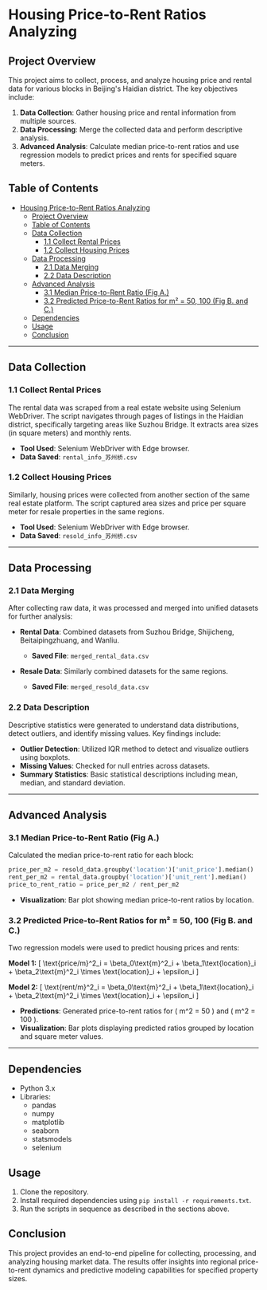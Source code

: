 # Housing Price-to-Rent Ratios Analyzing 

## Project Overview

This project aims to collect, process, and analyze housing price and rental data for various blocks in Beijing's Haidian district. The key objectives include:

1. **Data Collection**: Gather housing price and rental information from multiple sources.
2. **Data Processing**: Merge the collected data and perform descriptive analysis.
3. **Advanced Analysis**: Calculate median price-to-rent ratios and use regression models to predict prices and rents for specified square meters.

## Table of Contents

- [Housing Price-to-Rent Ratios Analyzing](#housing-price-to-rent-ratios-analyzing)
  - [Project Overview](#project-overview)
  - [Table of Contents](#table-of-contents)
  - [Data Collection](#data-collection)
    - [1.1 Collect Rental Prices](#11-collect-rental-prices)
    - [1.2 Collect Housing Prices](#12-collect-housing-prices)
  - [Data Processing](#data-processing)
    - [2.1 Data Merging](#21-data-merging)
    - [2.2 Data Description](#22-data-description)
  - [Advanced Analysis](#advanced-analysis)
    - [3.1 Median Price-to-Rent Ratio (Fig A.)](#31-median-price-to-rent-ratio-fig-a)
    - [3.2 Predicted Price-to-Rent Ratios for m² = 50, 100 (Fig B. and C.)](#32-predicted-price-to-rent-ratios-for-m--50-100-fig-b-and-c)
  - [Dependencies](#dependencies)
  - [Usage](#usage)
  - [Conclusion](#conclusion)

---

## Data Collection

### 1.1 Collect Rental Prices

The rental data was scraped from a real estate website using Selenium WebDriver. The script navigates through pages of listings in the Haidian district, specifically targeting areas like Suzhou Bridge. It extracts area sizes (in square meters) and monthly rents.

- **Tool Used**: Selenium WebDriver with Edge browser.
- **Data Saved**: `rental_info_苏州桥.csv`

### 1.2 Collect Housing Prices

Similarly, housing prices were collected from another section of the same real estate platform. The script captured area sizes and price per square meter for resale properties in the same regions.

- **Tool Used**: Selenium WebDriver with Edge browser.
- **Data Saved**: `resold_info_苏州桥.csv`

---

## Data Processing

### 2.1 Data Merging

After collecting raw data, it was processed and merged into unified datasets for further analysis:

- **Rental Data**: Combined datasets from Suzhou Bridge, Shijicheng, Beitaipingzhuang, and Wanliu.
  - **Saved File**: `merged_rental_data.csv`
  
- **Resale Data**: Similarly combined datasets for the same regions.
  - **Saved File**: `merged_resold_data.csv`

### 2.2 Data Description

Descriptive statistics were generated to understand data distributions, detect outliers, and identify missing values. Key findings include:

- **Outlier Detection**: Utilized IQR method to detect and visualize outliers using boxplots.
- **Missing Values**: Checked for null entries across datasets.
- **Summary Statistics**: Basic statistical descriptions including mean, median, and standard deviation.

---

## Advanced Analysis

### 3.1 Median Price-to-Rent Ratio (Fig A.)

Calculated the median price-to-rent ratio for each block:

```python
price_per_m2 = resold_data.groupby('location')['unit_price'].median()
rent_per_m2 = rental_data.groupby('location')['unit_rent'].median()
price_to_rent_ratio = price_per_m2 / rent_per_m2
```

- **Visualization**: Bar plot showing median price-to-rent ratios by location.

### 3.2 Predicted Price-to-Rent Ratios for m² = 50, 100 (Fig B. and C.)

Two regression models were used to predict housing prices and rents:

**Model 1:**
\[ \text{price/m}^2_i = \beta_0\text{m}^2_i + \beta_1\text{location}_i + \beta_2\text{m}^2_i \times \text{location}_i + \epsilon_i \]

**Model 2:**
\[ \text{rent/m}^2_i = \beta_0\text{m}^2_i + \beta_1\text{location}_i + \beta_2\text{m}^2_i \times \text{location}_i + \epsilon_i \]

- **Predictions**: Generated price-to-rent ratios for \( m^2 = 50 \) and \( m^2 = 100 \).
- **Visualization**: Bar plots displaying predicted ratios grouped by location and square meter values.

---

## Dependencies

- Python 3.x
- Libraries:
  - pandas
  - numpy
  - matplotlib
  - seaborn
  - statsmodels
  - selenium

## Usage

1. Clone the repository.
2. Install required dependencies using `pip install -r requirements.txt`.
3. Run the scripts in sequence as described in the sections above.

## Conclusion

This project provides an end-to-end pipeline for collecting, processing, and analyzing housing market data. The results offer insights into regional price-to-rent dynamics and predictive modeling capabilities for specified property sizes.
